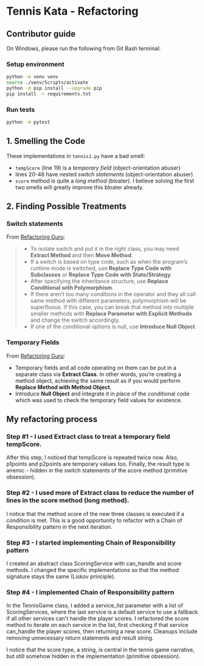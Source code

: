 # Tennis Kata - Refactoring

## Contributor guide

On Windows, please run the following from Git Bash terminal:

### Setup environment
```bash
python -m venv venv
source ./venv/Scripts/activate
python -m pip install --upgrade pip
pip install -r requirements.txt
```

### Run tests
```bash
python -m pytest
```

## 1. Smelling the Code

These implementations in `tennis1.py` have a bad smell:
- `tempScore` (line 19) is a *temporary field* (object-orientation abuser)
- lines 20-48 have nested *switch statements* (object-orientation abuser)
- `score` method is quite a *long method* (bloater). I believe solving the first two smells will greatly improve this bloater already.

## 2. Finding Possible Treatments

### Switch statements

From [Refactoring Guru](https://refactoring.guru/smells/switch-statements):

> - To isolate switch and put it in the right class, you may need **Extract Method** and then **Move Method**.
>- If a switch is based on type code, such as when the program’s runtime mode is switched, use **Replace Type Code with Subclasses** or **Replace Type Code with State/Strategy**.
> - After specifying the inheritance structure, use **Replace Conditional with Polymorphism**.
> - If there aren’t too many conditions in the operator and they all call same method with different parameters, polymorphism will be superfluous. If this case, you can break that method into multiple smaller methods with **Replace Parameter with Explicit Methods** and change the switch accordingly.
> - If one of the conditional options is null, use **Introduce Null Object**.

### Temporary Fields

From [Refactoring Guru](https://refactoring.guru/smells/switch-statements):

- Temporary fields and all code operating on them can be put in a separate class via **Extract Class**. In other words, you’re creating a method object, achieving the same result as if you would perform **Replace Method with Method Object**.
- Introduce **Null Object** and integrate it in place of the conditional code which was used to check the temporary field values for existence.

## My refactoring process

### Step #1 - I used Extract class to treat a temporary field tempScore. 

After this step, I noticed that tempScore is repeated twice now. Also, p1points and p2points are temporary values too. Finally, the result type is anemic - hidden in the switch statements of the score method (primitive obsession).

### Step #2 - I used more of Extract class to reduce the number of lines in the score method (long method). 

I notice that the method score of the new three classes is executed if a condition is met. This is a good opportunity to refactor with a Chain of Responsibility pattern in the next iteration.

### Step #3 - I started implementing Chain of Responsibility pattern

I created an abstract class ScoringService with can_handle and score methods. I changed the specific implementations so that the method signature stays the same (Liskov principle).

### Step #4 - I implemented Chain of Responsibility pattern

In the TennisGame class, I added a service_list parameter with a list of ScoringServices, where the last service is a default service to use a fallback if all other services can't handle the player scores. I refactored the score method to iterate on each service in the list, first checking if that service can_handle the player scores, then returning a new score. Cleanups include removing unnecessary return statements and result string.

I notice that the score type, a string, is central in the tennis game narrative, but still somehow hidden in the implementation (primitive obsession).